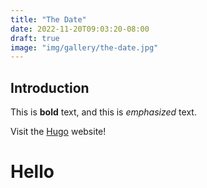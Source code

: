 ```yaml
---
title: "The Date"
date: 2022-11-20T09:03:20-08:00
draft: true
image: "img/gallery/the-date.jpg"
---
```

## Introduction

This is **bold** text, and this is *emphasized* text.

Visit the [Hugo](https://gohugo.io) website!

<h1>Hello</h1>